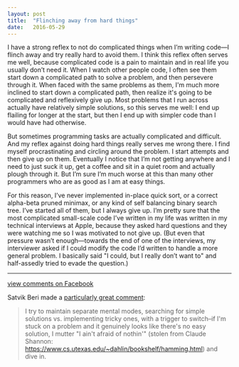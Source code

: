 ```yaml
---
layout: post
title:  "Flinching away from hard things"
date:   2016-05-29
---
```


I have a strong reflex to not do complicated things when I’m writing code—I flinch away and try really hard to avoid them. I think this reflex often serves me well, because complicated code is a pain to maintain and in real life you usually don’t need it. When I watch other people code, I often see them start down a complicated path to solve a problem, and then persevere through it. When faced with the same problems as them, I'm much more inclined to start down a complicated path, then realize it's going to be complicated and reflexively give up. Most problems that I run across actually have relatively simple solutions, so this serves me well: I end up flailing for longer at the start, but then I end up with simpler code than I would have had otherwise.

But sometimes programming tasks are actually complicated and difficult. And my reflex against doing hard things really serves me wrong there. I find myself procrastinating and circling around the problem. I start attempts and then give up on them. Eventually I notice that I’m not getting anywhere and I need to just suck it up, get a coffee and sit in a quiet room and actually plough through it. But I’m sure I’m much worse at this than many other programmers who are as good as I am at easy things.

For this reason, I’ve never implemented in-place quick sort, or a correct alpha-beta pruned minimax, or any kind of self balancing binary search tree. I’ve started all of them, but I always give up. I’m pretty sure that the most complicated small-scale code I’ve written in my life was written in my technical interviews at Apple, because they asked hard questions and they were watching me so I was motivated to not give up. (But even that pressure wasn’t enough—towards the end of one of the interviews, my interviewer asked if I could modify the code I’d written to handle a more general problem. I basically said "I could, but I really don’t want to" and half-assedly tried to evade the question.)

--------

[view comments on Facebook](https://www.facebook.com/bshlgrs/posts/10207724688649954)

Satvik Beri made a [particularly great comment](https://www.facebook.com/bshlgrs/posts/10207748156956647?comment_id=10207748263919321&comment_tracking=%7B%22tn%22%3A%22R0%22%7D):

>  I try to maintain separate mental modes, searching for simple solutions vs. implementing tricky ones, with a trigger to switch–if I'm stuck on a problem and it genuinely looks like there's no easy solution, I mutter "I ain't afraid of nothin'" (stolen from Claude Shannon: https://www.cs.utexas.edu/~dahlin/bookshelf/hamming.html) and dive in.
